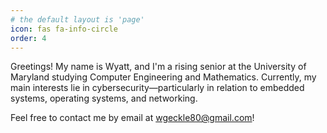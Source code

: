 ```yaml
---
# the default layout is 'page'
icon: fas fa-info-circle
order: 4
---
```


Greetings! My name is Wyatt, and I'm a rising senior at the University of
Maryland studying Computer Engineering and Mathematics. Currently, my main
interests lie in cybersecurity—particularly in relation to embedded systems,
operating systems, and networking.

Feel free to contact me by email at <wgeckle80@gmail.com>!
